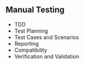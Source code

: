 ## Manual Testing
- TDD
- Test Planning
- Test Cases and Scenarios
- Reporting
- Compatibility
- Verification and Validation